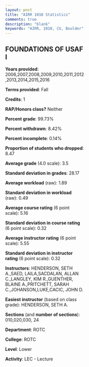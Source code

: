 ```yaml
---
layout: post
title: "AIRR 1010 Statistics"
comments: true
description: "blank"
keywords: "AIRR, 1010, CU, Boulder"
--- 
```

<head>
<script src="https://ajax.googleapis.com/ajax/libs/jquery/2.1.3/jquery.min.js"></script>
<script src="https://dl.dropboxusercontent.com/s/pc42nxpaw1ea4o9/highcharts.js?dl=0"></script>
<!-- <script src="../assets/js/highcharts.js"></script> -->
<style type="text/css">@font-face {
	font-family: "Bebas Neue";
	src: url(https://www.filehosting.org/file/details/544349/BebasNeue%20Regular.otf) format("opentype");
	}
	h1.Bebas { 
		font-family: "Bebas Neue", Verdana, Tahoma;
	}
</style>
</head>
<body>
	<div id="container" style="float: right; width: 45%; height: 88%; margin-left: 2.5%; margin-right: 2.5%;"></div>
	<script language="JavaScript">
		$(document).ready(function() {
		var chart = {type: 'column'};
		var title = {text: 'Grade Distribution'};
		var xAxis = {categories: ['A','B','C','D','F'],crosshair: true};
		var yAxis = {min: 0,title: {text: 'Percentage'}};
		var tooltip = {headerFormat: '<center><b><span style="font-size:20px">{point.key}</span></b></center>',
		               pointFormat: '<td style="padding:0"><b>{point.y:.1f}%</b></td>',
		               footerFormat: '</table>',shared: true,useHTML: true};
		var plotOptions = {column: {pointPadding: 0.0,borderWidth: 0}};  
		var credits = {enabled: false};var series= [{name: 'Percent',data: [66.21,25.1,5.53,0.99,2.17,]}];
		var json = {};
		json.chart = chart;
		json.title = title;
		json.tooltip = tooltip;
		json.xAxis = xAxis;
		json.yAxis = yAxis;  
		json.series = series;
		json.plotOptions = plotOptions;  
		json.credits = credits;
		$('#container').highcharts(json);
	});
	</script>
</body>
			   
## FOUNDATIONS OF USAF I

**Years provided**: 2006,2007,2008,2009,2010,2011,2012,2013,2014,2015,2016

**Terms provided**: Fall

**Credits**: 1

**RAP/Honors class?** Neither

**Percent grade**: 99.73%

**Percent withdrawn**: 8.42%

**Percent incomplete**: 0.14%

**Proportion of students who dropped**: 8.47

**Average grade** (4.0 scale): 3.5

**Standard deviation in grades**: 28.17

**Average workload** (raw): 1.89

**Standard deviation in workload** (raw): 0.49

**Average course rating** (6 point scale): 5.16

**Standard deviation in course rating** (6 point scale): 0.32

**Average instructor rating** (6 point scale): 5.55

**Standard deviation in instructor rating** (6 point scale): 0.32

**Instructors**: HENDERSON, SETH A.,SAED, LAILA,SACDALAN, ALLAN C.,LANGLEY, KIM R.,GUENTHER, BLAINE A.,PRITCHETT, SARAH C.,JOHANSON,LUKE,CACIC, JOHN D.

**Easiest instructor** (based on class grade): HENDERSON, SETH A.

**Sections** (and **number of sections**): 010,020,030, 24

**Department**: ROTC

**College**: ROTC

**Level**: Lower

**Activity**: LEC - Lecture